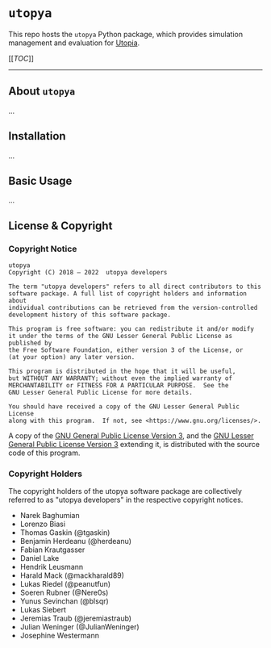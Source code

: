 # `utopya`

This repo hosts the `utopya` Python package, which provides simulation management and evaluation for [Utopia](https://utopia-project.org/).

[[_TOC_]]

---

## About `utopya`
...


## Installation
...


## Basic Usage
...


## License & Copyright
### Copyright Notice

    utopya
    Copyright (C) 2018 – 2022  utopya developers

    The term "utopya developers" refers to all direct contributors to this
    software package. A full list of copyright holders and information about
    individual contributions can be retrieved from the version-controlled
    development history of this software package.

    This program is free software: you can redistribute it and/or modify
    it under the terms of the GNU Lesser General Public License as published by
    the Free Software Foundation, either version 3 of the License, or
    (at your option) any later version.

    This program is distributed in the hope that it will be useful,
    but WITHOUT ANY WARRANTY; without even the implied warranty of
    MERCHANTABILITY or FITNESS FOR A PARTICULAR PURPOSE.  See the
    GNU Lesser General Public License for more details.

    You should have received a copy of the GNU Lesser General Public License
    along with this program.  If not, see <https://www.gnu.org/licenses/>.

A copy of the [GNU General Public License Version 3][GPL], and the
[GNU Lesser General Public License Version 3][LGPL] extending it, is distributed with
the source code of this program.

### Copyright Holders

The copyright holders of the utopya software package are collectively referred
to as "utopya developers" in the respective copyright notices.

* Narek Baghumian
* Lorenzo Biasi
* Thomas Gaskin (@tgaskin)
* Benjamin Herdeanu (@herdeanu)
* Fabian Krautgasser
* Daniel Lake
* Hendrik Leusmann
* Harald Mack (@mackharald89)
* Lukas Riedel (@peanutfun)
* Soeren Rubner (@Nere0s)
* Yunus Sevinchan (@blsqr)
* Lukas Siebert
* Jeremias Traub (@jeremiastraub)
* Julian Weninger (@JulianWeninger)
* Josephine Westermann

[GPL]: https://www.gnu.org/licenses/gpl-3.0.en.html
[LGPL]: https://www.gnu.org/licenses/lgpl-3.0.en.html
